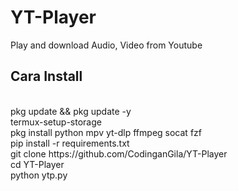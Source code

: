 # YT-Player
Play and download Audio, Video from Youtube

<h2>Cara Install</h2><br>
pkg update && pkg update -y<br>
termux-setup-storage<br>
pkg install python mpv yt-dlp ffmpeg socat fzf<br>
pip install -r requirements.txt<br>
git clone https://github.com/CodinganGila/YT-Player<br>
cd YT-Player<br>
python ytp.py
